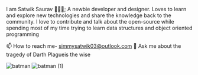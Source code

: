 I am Satwik Saurav 👨🏻‍💻; A newbie developer and designer. Loves to learn and explore new technologies and share the knowledge back to the community. I love to contribute and talk about the open-source while spending most of my time trying to learn data structures and object oriented programming

📫 How to reach me- simmysatwik03@outlook.com
💬 Ask me about the tragedy of Darth Plagueis the wise

<!--
**satwikambashta/satwikambashta** is a ✨ _special_ ✨ repository because its `README.md` (this file) appears on your GitHub profile.

Here are some ideas to get you started:

- 🔭 I’m currently working on ...
- 🌱 I’m currently learning ...![batman (1)](https://user-images.githubusercontent.com/113183355/201486258-711e4c6d-8985-4e25-9685-1ff140532f3f.gif)

- 👯 I’m looking to collaborate on ...
- 🤔 I’m looking for help with ...
- 💬 Ask me about ...
- 📫 How to reach me: ...
- 😄 Pronouns: ...
- ⚡ Fun fact: ...
-->
![batman](https://user-images.githubusercontent.com/113183355/201486270-e3c39a57-4d45-4e26-80a1-8df50ec3f4e8.gif)
![batman (1)](https://user-images.githubusercontent.com/113183355/202484597-607f963b-92ba-4e8f-a05f-863c41d6f30e.gif)

